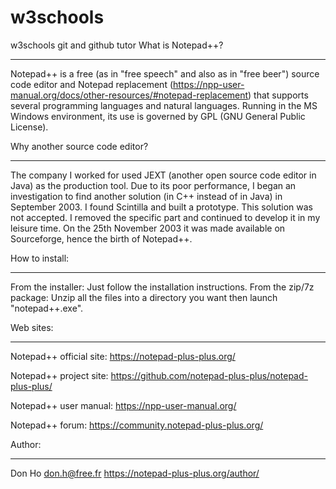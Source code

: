 # w3schools
w3schools git and github tutor
What is Notepad++?
******************

Notepad++ is a free (as in "free speech" and also as in "free beer") source code editor and Notepad replacement (https://npp-user-manual.org/docs/other-resources/#notepad-replacement) that supports several programming languages and natural languages. Running in the MS Windows environment, its use is governed by GPL (GNU General Public License).


Why another source code editor?
*******************************

The company I worked for used JEXT (another open source code editor in Java) as the production tool. Due to its poor performance, I began an investigation to find another solution (in C++ instead of in Java) in September 2003. I found Scintilla and built a prototype. This solution was not accepted. I removed the specific part and continued to develop it in my leisure time. On the 25th November 2003 it was made available on Sourceforge, hence the birth of Notepad++.


How to install:
***************

From the installer:
	Just follow the installation instructions.
From the zip/7z package:
	Unzip all the files into a directory you want then launch "notepad++.exe".

	
Web sites:
***********

Notepad++ official site:
	https://notepad-plus-plus.org/

Notepad++ project site:
	https://github.com/notepad-plus-plus/notepad-plus-plus/

Notepad++ user manual:
	https://npp-user-manual.org/

Notepad++ forum:
	https://community.notepad-plus-plus.org/


Author:
*******

Don Ho <don.h@free.fr>
	https://notepad-plus-plus.org/author/

